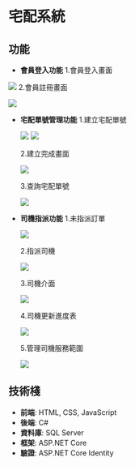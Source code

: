 # 宅配系統


## 功能

- **會員登入功能**
 1.會員登入畫面
  
 ![](https://github.com/james12390/jamesmvc/blob/master/Implementation_photos/Member_Login/login.png)
 2.會員註冊畫面
  
 ![](https://github.com/james12390/jamesmvc/blob/master/Implementation_photos/Member_Login/register.png)
- **宅配單號管理功能**
 1.建立宅配單號
  
  ![](https://github.com/james12390/jamesmvc/blob/master/Implementation_photos/Delivery_ordernumber/trackingnumber1.png)
  ![](https://github.com/james12390/jamesmvc/blob/master/Implementation_photos/Delivery_ordernumber/trackingnumber2.png)

  2.建立完成畫面
  
  ![](https://github.com/james12390/jamesmvc/blob/master/Implementation_photos/Delivery_ordernumber/BuildComplete.png)

  3.查詢宅配單號
  
  ![](https://github.com/james12390/jamesmvc/blob/master/Implementation_photos/Delivery_ordernumber/DeliveryTracking.png)
- **司機指派功能**
  1.未指派訂單
  
  ![](https://github.com/james12390/jamesmvc/blob/master/Implementation_photos/Driver_Assignment/UnassignedOrders.png)

  2.指派司機
  
  ![](https://github.com/james12390/jamesmvc/blob/master/Implementation_photos/Delivery_ordernumber/BuildComplete.png)

  3.司機介面
  
  ![](https://github.com/james12390/jamesmvc/blob/master/Implementation_photos/Driver_Assignment/Driverinterface.png)

  4.司機更新進度表
  
  ![](https://github.com/james12390/jamesmvc/blob/master/Implementation_photos/Driver_Assignment/DriverUpdateSchedule.png)

  5.管理司機服務範圍
  
  ![](https://github.com/james12390/jamesmvc/blob/master/Implementation_photos/Driver_Assignment/ManageDriverServiceArea.png)

## 技術棧

- **前端**: HTML, CSS, JavaScript
- **後端**: C#
- **資料庫**: SQL Server
- **框架**: ASP.NET Core
- **驗證**: ASP.NET Core Identity
